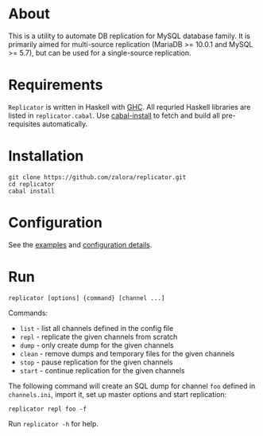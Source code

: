 About
=====
This is a utility to automate DB replication for
MySQL database family. It is primarily aimed for multi-source
replication (MariaDB >= 10.0.1 and MySQL >= 5.7),
but can be used for a single-source replication.

Requirements
============
`Replicator` is written in Haskell with [GHC](http://www.haskell.org/ghc/).
All requried Haskell libraries are listed in `replicator.cabal`.
Use [cabal-install](http://www.haskell.org/haskellwiki/Cabal-Install)
to fetch and build all pre-requisites automatically.

Installation
============
    git clone https://github.com/zalora/replicator.git
    cd replicator
    cabal install

Configuration
=============
See the [examples](EXAMPLES.md) and [configuration details](CONFIGURATION.md).

Run
===

    replicator [options] {command} [channel ...]

Commands:

  * `list`   - list all channels defined in the config file
  * `repl`   - replicate the given channels from scratch
  * `dump`   - only create dump for the given channels
  * `clean`  - remove dumps and temporary files for the given channels
  * `stop`   - pause replication for the given channels
  * `start`  - continue replication for the given channels

The following command will create an SQL dump for channel `foo` defined in
`channels.ini`, import it, set up master options and start replication:

    replicator repl foo -f

Run `replicator -h` for help.

